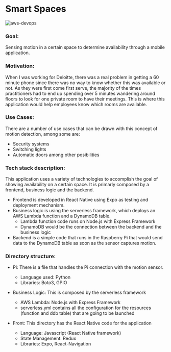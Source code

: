 # Smart Spaces
![aws-devops](https://personal-website-assets.s3.amazonaws.com/Projects/smart_spaces.png)

### Goal:
Sensing motion in a certain space to determine availability through a mobile application.

### Motivation:
When I was working for Deloitte, there was a real problem in getting a 60 minute phone since there was no way to know whether this was available or not. As they were first come first serve, the majority of the times practitioners had to end up spending over 5 minutes wandering around floors to look for one private room to have their meetings. This is where this application would help employees know which rooms are available.

### Use Cases:
There are a number of use cases that can be drawn with this concept of motion detection, among some are:
- Security systems
- Switching lights
- Automatic doors
among other posibilities

### Tech stack description:
This application uses a variety of technologies to accomplish the goal of showing availability on a certain space. It is primarly composed by a frontend, business logic and the backend. 
- Frontend is developed in React Native using Expo as testing and deployment mechanism. 
- Business logic is using the serverless framework, which deploys an AWS Lambda function and a DynamoDB table. 
  - Lambda function code runs on Node.js with Express Framework
  - DynamoDB would be the connection between the backend and the business logic
- Backend is a simple code that runs in the Raspberry Pi that would send data to the DynamoDB table as soon as the sensor captures motion.

### Directory structure:
- Pi:
  There is a file that handles the Pi connection with the motion sensor.
  - Language used: Python
  - Libraries: Boto3, GPIO

- Business Logic:
  This is composed by the serverless framework 
  - AWS Lambda: Node.js with Express Framework
  - serverless.yml contains all the configuration for the resources (function and ddb table) that are going to be launched
  
- Front:
  This directory has the React Native code for the application
  - Language: Javascript (React Native framework)
  - State Management: Redux
  - Libraries: Expo, React-Navigation